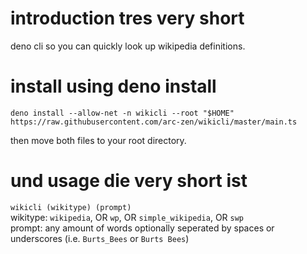 # introduction tres very short

deno cli so you can quickly look up wikipedia definitions.

# install using deno install

```
deno install --allow-net -n wikicli --root "$HOME" https://raw.githubusercontent.com/arc-zen/wikicli/master/main.ts
```

then move both files to your root directory.

# und usage die very short ist

`wikicli (wikitype) (prompt)`<br> wikitype: `wikipedia`, OR `wp`, OR `simple_wikipedia`, OR `swp`<br> prompt: any amount of words optionally seperated by spaces or underscores (i.e. `Burts_Bees` or `Burts Bees`)<br>
